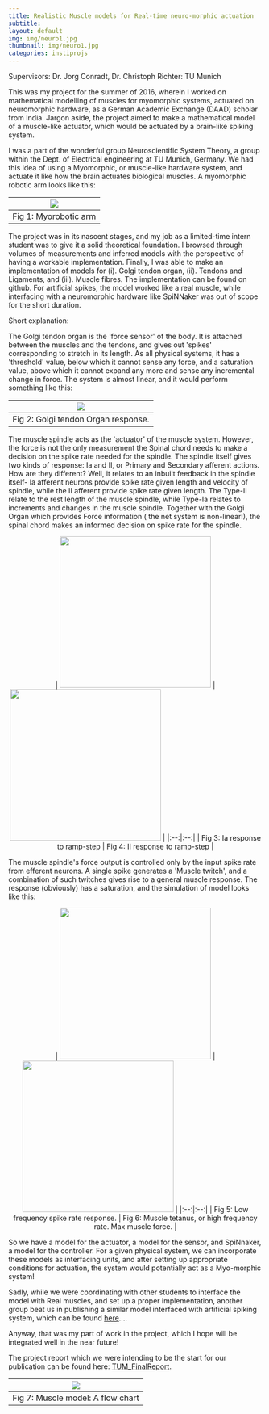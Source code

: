 ```yaml
---
title: Realistic Muscle models for Real-time neuro-morphic actuation
subtitle: 
layout: default
img: img/neuro1.jpg
thumbnail: img/neuro1.jpg
categories: instiprojs
---
```


Supervisors: Dr. Jorg Conradt, Dr. Christoph Richter: TU Munich

This was my project for the summer of 2016, wherein I worked on mathematical modelling of muscles for myomorphic systems, actuated on neuromorphic hardware, as a German Academic Exchange (DAAD) scholar from India. Jargon aside, the project aimed to make a mathematical model of a muscle-like actuator, which would be actuated by a brain-like spiking system.

I was a part of the wonderful group Neuroscientific System Theory, a group within the Dept. of Electrical engineering at TU Munich, Germany. We had this idea of using a Myomorphic, or muscle-like hardware system, and actuate it like how the brain actuates biological muscles. A myomorphic robotic arm looks like this:

|![](https://roboy.org/wp-content/uploads/2019/10/MyoroboticsArm_muscles_web.jpg)|
|:-:|
|Fig 1: Myorobotic arm |

The project was in its nascent stages, and my job as a limited-time intern student was to give it a solid theoretical foundation. I browsed through volumes of measurements and inferred models with the perspective of having a workable implementation. Finally, I was able to make an implementation of models for (i). Golgi tendon organ, (ii). Tendons and Ligaments, and (iii). Muscle fibres. The implementation can be found on github. For artificial spikes, the model worked like a real muscle, while interfacing with a neuromorphic hardware like SpiNNaker was out of scope for the short duration.

Short explanation:

The Golgi tendon organ is the 'force sensor' of the body. It is attached between the muscles and the tendons, and gives out 'spikes' corresponding to stretch in its length. As all physical systems, it has a 'threshold' value, below which it cannot sense any force, and a saturation value, above which it cannot expand any more and sense any incremental change in force. The system is almost linear, and it would perform something like this:

|![]({{site.url}}/img/neuro2.jpg)|
|:--:|
|Fig 2: Golgi tendon Organ response.|

The muscle spindle acts as the 'actuator' of the muscle system. However, the force is not the only measurement the Spinal chord needs to make a decision on the spike rate needed for the spindle. The spindle itself gives two kinds of response: Ia and II, or Primary and Secondary afferent actions. How are they different? Well, it relates to an inbuilt feedback in the spindle itself- Ia afferent neurons provide spike rate given length and velocity of spindle, while the II afferent provide spike rate given length. The Type-II relate to the rest length of the muscle spindle, while Type-Ia relates to increments and changes in the muscle spindle. Together with the Golgi Organ which provides Force information ( the net system is non-linear!), the spinal chord makes an informed decision on spike rate for the spindle.

<center>
| <img src = "{{site.url}}/img/neuro_ia.jpg" width="300"> | <img src="{{site.url}}/img/neuro_ii.jpg" width="300"> |
|:--:|:--:|
| Fig 3: Ia response to ramp-step | Fig 4: II response to ramp-step |
</center>

The muscle spindle's force output is controlled only by the input spike rate from efferent neurons. A single spike generates a 'Muscle twitch', and a combination of such twitches gives rise to a general muscle response. The response (obviously) has a saturation, and the simulation of model looks like this:

<center>
| <img src = "{{site.url}}/img/neuro_low.jpg" width="300"> | <img src="{{site.url}}/img/neuro_high.jpg" width="300"> |
|:--:|:--:|
| Fig 5: Low frequency spike rate response. | Fig 6: Muscle tetanus, or high frequency rate. Max muscle force. |
</center>

So we have a model for the actuator, a model for the sensor, and SpiNnaker, a model for the controller. For a given physical system, we can incorporate these models as interfacing units, and after setting up appropriate conditions for actuation, the system would potentially act as a Myo-morphic system!

Sadly, while we were coordinating with other students to interface the model with Real muscles, and set up a proper implementation, another group beat us in publishing a similar model interfaced with artificial spiking system, which can be found [here](https://www.frontiersin.org/articles/10.3389/fnins.2017.00341/full)....

Anyway, that was my part of work in the project, which I hope will be integrated well in the near future!

The project report which we were intending to be the start for our publication can be found here: [TUM_FinalReport](https://mediatum.ub.tum.de/doc/1324772/file.pdf).

|![]({{site.url}}/img/neuro1.jpg)|
|:--:|
|Fig 7: Muscle model: A flow chart|

